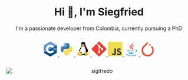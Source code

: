 <h1 align="center">Hi 👋, I'm Siegfried</h1>
<p align="center">I'm a passionate developer from Colombia, currently pursuing a PhD</p>
<p align="center" style="margin: 2em 0;">
    <a href="https://www.w3schools.com/cpp/" target="_blank" rel="noreferrer">
        <img src="/assets/cplusplus.svg" alt="cplusplus" width="40" height="40"/>
    </a>
    <a href="https://www.python.org" target="_blank" rel="noreferrer">
        <img src="/assets/python.svg" alt="python" width="40" height="40"/>
    </a>
    <a href="https://www.linux.org/" target="_blank" rel="noreferrer">
        <img src="/assets/linux.svg" alt="linux" width="40" height="40"/>
    </a>
    <a href="https://git-scm.com/" target="_blank" rel="noreferrer">
        <img src="/assets/git-scm.svg" alt="git" width="40" height="40"/>
    </a>
    <a href="https://developer.mozilla.org/en-US/docs/Web/JavaScript" target="_blank" rel="noreferrer">
        <img src="/assets/javascript.svg" alt="javascript" width="40" height="40"/>
    </a>
    <a href="https://www.java.com" target="_blank" rel="noreferrer">
        <img src="/assets/java.svg" alt="java" width="40" height="40"/>
    </a>
    <a href="https://pytorch.org/" target="_blank" rel="noreferrer">
        <img src="/assets/pytorch.svg" alt="pytorch" width="40" height="40"/>
    </a>
</p>

<p align="center" style="margin: 2em 0;">
    <img style="display:block; margin: 1em auto;" src="https://github-readme-stats.vercel.app/api/top-langs?username=sigifredo&show_icons=true&locale=en&layout=compact" alt="sigifredo" />
</p>
